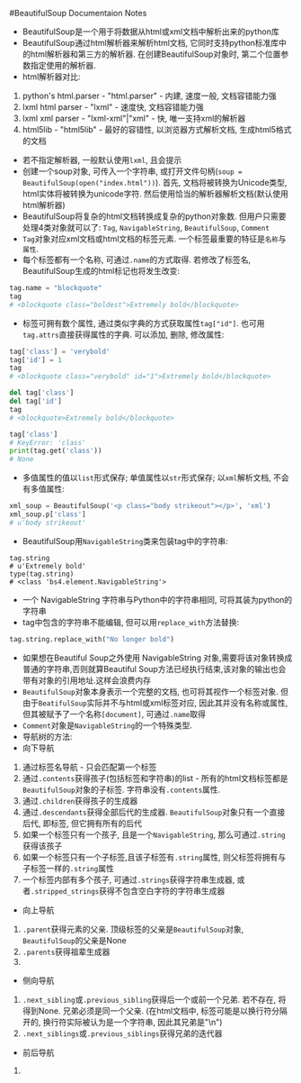 #BeautifulSoup Documentaion Notes

- BeautifulSoup是一个用于将数据从html或xml文档中解析出来的python库
- BeautifulSoup通过html解析器来解析html文档, 它同时支持python标准库中的html解析器和第三方的解析器. 在创建BeautifulSoup对象时, 第二个位置参数指定使用的解析器.
- html解析器对比:
 1. python's html.parser - "html.parser" - 内建, 速度一般, 文档容错能力强
 2. lxml html parser     - "lxml"        - 速度快, 文档容错能力强
 3. lxml xml parser      - "lxml-xml"|"xml" - 快, 唯一支持xml的解析器
 4. html5lib             - "html5lib"    - 最好的容错性, 以浏览器方式解析文档, 生成html5格式的文档
- 若不指定解析器, 一般默认使用`lxml`, 且会提示
- 创建一个soup对象, 可传入一个字符串, 或打开文件句柄(`soup = BeautifulSoup(open("index.html"))`). 首先, 文档将被转换为Unicode类型, html实体将被转换为unicode字符. 然后使用恰当的解析器解析文档(默认使用html解析器)
- BeautifulSoup将复杂的html文档转换成复杂的python对象数. 但用户只需要处理4类对象就可以了: `Tag`, `NavigableString`, `BeautifulSoup`, `Comment`
- `Tag`对象对应xml文档或html文档的标签元素. 一个标签最重要的特征是`名称`与`属性`.
- 每个标签都有一个名称, 可通过`.name`的方式取得. 若修改了标签名, BeautifulSoup生成的html标记也将发生改变:

```python
tag.name = "blockquote"
tag
# <blockquote class="boldest">Extremely bold</blockquote>
```

- 标签可拥有数个属性, 通过类似字典的方式获取属性`tag["id"]`. 也可用`tag.attrs`直接获得属性的字典. 可以添加, 删除, 修改属性:

```python
tag['class'] = 'verybold'
tag['id'] = 1
tag
# <blockquote class="verybold" id="1">Extremely bold</blockquote>

del tag['class']
del tag['id']
tag
# <blockquote>Extremely bold</blockquote>

tag['class']
# KeyError: 'class'
print(tag.get('class'))
# None
```

- 多值属性的值以`list`形式保存; 单值属性以`str`形式保存; 以`xml`解析文档, 不会有多值属性:

```python
xml_soup = BeautifulSoup('<p class="body strikeout"></p>', 'xml')
xml_soup.p['class']
# u'body strikeout'
```

- BeautifulSoup用`NavigableString`类来包装tag中的字符串:

```
tag.string
# u'Extremely bold'
type(tag.string)
# <class 'bs4.element.NavigableString'>
```

- 一个 NavigableString 字符串与Python中的字符串相同, 可将其装为python的字符串
- tag中包含的字符串不能编辑, 但可以用`replace_with`方法替换:

```python
tag.string.replace_with("No longer bold")
```

- 如果想在Beautiful Soup之外使用 NavigableString 对象,需要将该对象转换成普通的字符串,否则就算Beautiful Soup方法已经执行结束,该对象的输出也会带有对象的引用地址.这样会浪费内存
- `BeautifulSoup`对象本身表示一个完整的文档, 也可将其视作一个标签对象. 但由于`BeatifulSoup`实际并不与html或xml标签对应, 因此其并没有名称或属性, 但其被赋予了一个名称`[document]`, 可通过`.name`取得
- `Comment`对象是`NavigableString`的一个特殊类型.
- 导航树的方法:
 - 向下导航
  1. 通过标签名导航 - 只会匹配第一个标签
  2. 通过`.contents`获得孩子(包括标签和字符串)的list - 所有的html文档标签都是`BeautifulSoup`对象的子标签. 字符串没有`.contents`属性.
  3. 通过`.children`获得孩子的生成器
  4. 通过`.descendants`获得全部后代的生成器. `BeautifulSoup`对象只有一个直接后代, 即<html>标签, 但它拥有所有的后代
  5. 如果一个标签只有一个孩子, 且是一个`NavigableString`, 那么可通过`.string`获得该孩子
  6. 如果一个标签只有一个子标签,且该子标签有`.string`属性, 则父标签将拥有与子标签一样的`.string`属性
  7. 一个标签内部有多个孩子, 可通过`.strings`获得字符串生成器, 或者`.stripped_strings`获得不包含空白字符的字符串生成器
 - 向上导航
  1. `.parent`获得元素的父亲. 顶级标签<html>的父亲是`BeautifulSoup`对象, `BeautifulSoup`的父亲是None
  2. `.parents`获得祖辈生成器
  3. 
 - 侧向导航
  1. `.next_sibling`或`.previous_sibling`获得后一个或前一个兄弟. 若不存在, 将得到None. 兄弟必须是同一个父亲. (在html文档中, 标签可能是以换行符分隔开的, 换行符实际被认为是一个字符串, 因此其兄弟是"\n")
  2. `.next_siblings`或`.previous_siblings`获得兄弟的迭代器
 - 前后导航
  1. 


